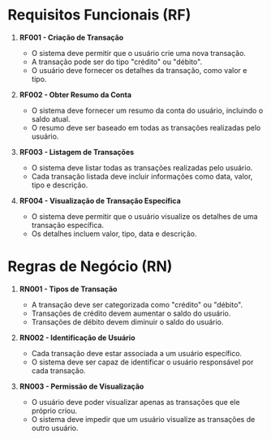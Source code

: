 # Requisitos Funcionais (RF)

1. **RF001 - Criação de Transação**
   - O sistema deve permitir que o usuário crie uma nova transação.
   - A transação pode ser do tipo "crédito" ou "débito".
   - O usuário deve fornecer os detalhes da transação, como valor e tipo.

2. **RF002 - Obter Resumo da Conta**
   - O sistema deve fornecer um resumo da conta do usuário, incluindo o saldo atual.
   - O resumo deve ser baseado em todas as transações realizadas pelo usuário.

3. **RF003 - Listagem de Transações**
   - O sistema deve listar todas as transações realizadas pelo usuário.
   - Cada transação listada deve incluir informações como data, valor, tipo e descrição.

4. **RF004 - Visualização de Transação Específica**
   - O sistema deve permitir que o usuário visualize os detalhes de uma transação específica.
   - Os detalhes incluem valor, tipo, data e descrição.

# Regras de Negócio (RN)

1. **RN001 - Tipos de Transação**
   - A transação deve ser categorizada como "crédito" ou "débito".
   - Transações de crédito devem aumentar o saldo do usuário.
   - Transações de débito devem diminuir o saldo do usuário.

2. **RN002 - Identificação de Usuário**
   - Cada transação deve estar associada a um usuário específico.
   - O sistema deve ser capaz de identificar o usuário responsável por cada transação.

3. **RN003 - Permissão de Visualização**
   - O usuário deve poder visualizar apenas as transações que ele próprio criou.
   - O sistema deve impedir que um usuário visualize as transações de outro usuário.

